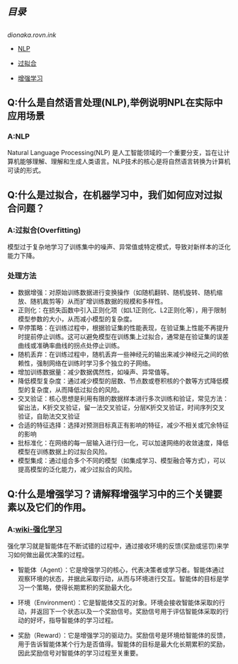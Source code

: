 ## ***目录***
##

*dionaka.rovn.ink*

 - [NLP](#4h)

 - [过拟合](#6h)

 - [增强学习](#9h)


<div id="4h">

## Q:什么是自然语言处理(NLP),举例说明NPL在实际中应用场景
### A:NLP
Natural Language Processing(NLP)
是人工智能领域的一个重要分支，旨在让计算机能够理解、理解和生成人类语言。NLP技术的核心是将自然语言转换为计算机可读的形式。

</div>


<div id="6h">

## Q:什么是过拟合，在机器学习中，我们如何应对过拟合问题？
### A:过拟合(Overfitting)
模型过于复杂地学习了训练集中的噪声、异常值或特定模式，导致对新样本的泛化能力下降。
### 处理方法
- 数据增强：对原始训练数据进行变换操作（如随机翻转、随机旋转、随机缩放、随机裁剪等）从而扩增训练数据的规模和多样性。
- 正则化：在损失函数中引入正则化项（如L1正则化、L2正则化等），用于限制模型参数的大小，从而减小模型的复杂度。
- 早停策略：在训练过程中，根据验证集的性能表现，在验证集上性能不再提升时提前停止训练。这可以避免模型在训练集上过拟合，通常是在验证集的误差曲线或准确率曲线的拐点处停止训练。
- 随机丢弃：在训练过程中，随机丢弃一些神经元的输出来减少神经元之间的依赖性，强制网络在训练时学习多个独立的子网络。
- 增加训练数据量：减少数据偶然性，如噪声、异常值等。
- 降低模型复杂度：通过减少模型的层数、节点数或卷积核的个数等方式降低模型的复杂度，从而降低过拟合的风险。
- 交叉验证：核心思想是利用有限的数据样本进行多次训练和验证，常见方法：留出法，K折交叉验证，留一法交叉验证，分层K折交叉验证，时间序列交叉验证，自助法交叉验证
- 合适的特征选择：选择对预测目标真正有影响的特征，减少不相关或冗余特征的影响
- 批标准化：在网络的每一层输入进行归一化，可以加速网络的收敛速度，降低模型在训练数据上的过拟合风险。
- 模型集成：通过组合多个不同的模型（如集成学习、模型融合等方式），可以提高模型的泛化能力，减少过拟合的风险。
</div>


<div id="9h">

## Q:什么是增强学习？请解释增强学习中的三个关键要素以及它们的作用。
### A:[wiki-强化学习](https://zh.wikipedia.org/wiki/%E5%BC%BA%E5%8C%96%E5%AD%A6%E4%B9%A0)

强化学习就是智能体在不断试错的过程中，通过接收环境的反馈(奖励或惩罚)来学习如何做出最优决策的过程。

- 智能体（Agent）：它是增强学习的核心，代表决策者或学习者。智能体通过观察环境的状态，并据此采取行动，从而与环境进行交互。智能体的目标是学习一个策略，使得长期累积的奖励最大化。

- 环境（Environment）：它是智能体交互的对象。环境会接收智能体采取的行动，并返回下一个状态以及一个奖励信号。奖励信号用于评估智能体采取的行动的好坏，指导智能体的学习过程。

- 奖励（Reward）：它是增强学习的驱动力。奖励信号是环境给智能体的反馈，用于告诉智能体某个行为是否值得。智能体的目标是最大化长期累积的奖励，因此奖励信号对智能体的学习过程至关重要。
</div>


